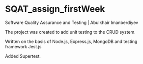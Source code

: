 # SQAT_assign_firstWeek

Software Quality Assurance and Testing | Abulkhair Imanberdiyev

The project was created to add unit testing to the CRUD system.

Written on the basis of Node.js, Express.js, MongoDB and testing framework Jest.js

Added Supertest.
